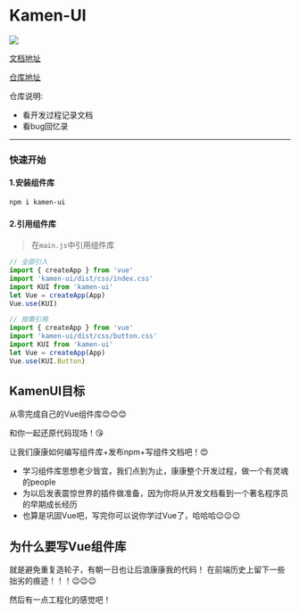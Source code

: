 <!--
 * @Author: 41
 * @Date: 2022-05-02 20:27:48
 * @LastEditors: 41
 * @LastEditTime: 2022-05-10 20:19:26
 * @Description: 
-->
# Kamen-UI
![](https://img.shields.io/badge/npm-0.1.2-orange)

[文档地址](https://kamenrider41.github.io/KamenUI-docs/)

[仓库地址](https://github.com/KamenRider41/KamenUI)

仓库说明:
- 看开发过程记录文档
- 看bug回忆录
***
### 快速开始
#### 1.安装组件库
```bash
npm i kamen-ui
```
#### 2.引用组件库
> 在`main.js`中引用组件库
```js
// 全部引入
import { createApp } from 'vue'
import 'kamen-ui/dist/css/index.css'
import KUI from 'kamen-ui'
let Vue = createApp(App)
Vue.use(KUI)

// 按需引用
import { createApp } from 'vue'
import 'kamen-ui/dist/css/button.css'
import KUI from 'kamen-ui'
let Vue = createApp(App)
Vue.use(KUI.Button)
```


## KamenUI目标
从零完成自己的Vue组件库:blush::blush::blush:

和你一起还原代码现场！:kissing_heart:

让我们康康如何编写组件库+发布npm+写组件文档吧！:heart_eyes:

- 学习组件库思想老少皆宜，我们点到为止，康康整个开发过程，做一个有灵魂的people
- 为以后发表震惊世界的插件做准备，因为你将从开发文档看到一个著名程序员的早期成长经历
- 也算是巩固Vue吧，写完你可以说你学过Vue了，哈哈哈:wink::wink::wink:

## 为什么要写Vue组件库
就是避免重复造轮子，有朝一日也让后浪康康我的代码！
在前端历史上留下一些拙劣的痕迹！！！:wink::wink::wink:

然后有一点工程化的感觉吧！
